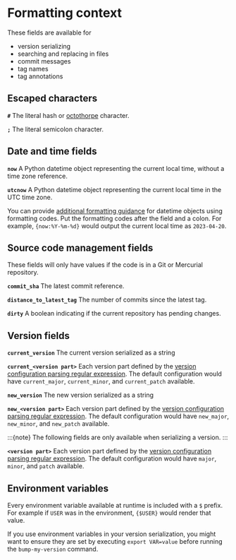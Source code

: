 # Formatting context

These fields are available for

- version serializing
- searching and replacing in files
- commit messages
- tag names
- tag annotations

## Escaped characters

**`#`** The literal hash or [octothorpe](https://www.merriam-webster.com/dictionary/octothorpe) character.

**`;`** The literal semicolon character.


## Date and time fields

**`now`** A Python datetime object representing the current local time, without a time zone reference.

**`utcnow`** A Python datetime object representing the current local time in the UTC time zone.

You can provide [additional formatting guidance](https://docs.python.org/3.11/library/datetime.html#strftime-and-strptime-format-codes) for datetime objects using formatting codes. Put the formatting codes after the field and a colon. For example, `{now:%Y-%m-%d}` would output the current local time as `2023-04-20`.

## Source code management fields

These fields will only have values if the code is in a Git or Mercurial repository.

**`commit_sha`** The latest commit reference.

**`distance_to_latest_tag`** The number of commits since the latest tag.

**`dirty`** A boolean indicating if the current repository has pending changes.

## Version fields

**`current_version`** The current version serialized as a string

**`current_<version part>`** Each version part defined by the [version configuration parsing regular expression](version-parts.md#version-configuration). The default configuration would have `current_major`, `current_minor`, and `current_patch` available.

**`new_version`** The new version serialized as a string

**`new_<version part>`** Each version part defined by the [version configuration parsing regular expression](version-parts.md#version-configuration). The default configuration would have `new_major`, `new_minor`, and `new_patch` available.

:::{note}
The following fields are only available when serializing a version.
:::

**`<version part>`** Each version part defined by the [version configuration parsing regular expression](version-parts.md#version-configuration). The default configuration would have `major`, `minor`, and `patch` available.

## Environment variables

Every environment variable available at runtime is included with a `$` prefix. For example if `USER` was in the environment, `{$USER}` would render that value.

If you use environment variables in your version serialization, you might want to ensure they are set by executing `export VAR=value` before running the `bump-my-version` command.
